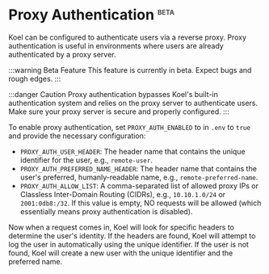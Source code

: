 # Proxy Authentication <sup>Beta</sup>

Koel can be configured to authenticate users via a reverse proxy.
Proxy authentication is useful in environments where users are already authenticated by a proxy server.

:::warning Beta Feature
This feature is currently in beta. Expect bugs and rough edges.
:::

:::danger Caution
Proxy authentication bypasses Koel's built-in authentication system and relies on the proxy server to authenticate users.
Make sure your proxy server is secure and properly configured.
:::

To enable proxy authentication, set `PROXY_AUTH_ENABLED` to in `.env` to `true` and provide the necessary configuration:

* `PROXY_AUTH_USER_HEADER`: The header name that contains the unique identifier for the user, e.g., `remote-user`.
* `PROXY_AUTH_PREFERRED_NAME_HEADER`: The header name that contains the user's preferred, humanly-readable name, e.g., `remote-preferred-name`.
* `PROXY_AUTH_ALLOW_LIST`: A comma-separated list of allowed proxy IPs or Classless Inter-Domain Routing (CIDRs), e.g., `10.10.1.0/24` or `2001:0db8:/32`. If this value is empty, NO requests will be allowed (which essentially means proxy authentication is disabled).

Now when a request comes in, Koel will look for specific headers to determine the user's identity.
If the headers are found, Koel will attempt to log the user in automatically using the unique identifier.
If the user is not found, Koel will create a new user with the unique identifier and the preferred name.

<style>
sup {
  font-size: 0.8rem;
  text-transform: uppercase;
  opacity: .8;
}
</style>
